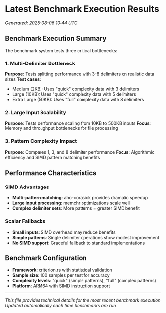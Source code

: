 # Latest Benchmark Execution Results

*Generated: 2025-08-06 10:44 UTC*

## Benchmark Execution Summary

The benchmark system tests three critical bottlenecks:

### 1. Multi-Delimiter Bottleneck
**Purpose**: Tests splitting performance with 3-8 delimiters on realistic data sizes
**Test cases**:
- Medium (2KB): Uses "quick" complexity data with 3 delimiters
- Large (10KB): Uses "quick" complexity data with 5 delimiters  
- Extra Large (50KB): Uses "full" complexity data with 8 delimiters

### 2. Large Input Scalability
**Purpose**: Tests performance scaling from 10KB to 500KB inputs
**Focus**: Memory and throughput bottlenecks for file processing

### 3. Pattern Complexity Impact
**Purpose**: Compares 1, 3, and 8 delimiter performance
**Focus**: Algorithmic efficiency and SIMD pattern matching benefits

## Performance Characteristics

### SIMD Advantages
- **Multi-pattern matching**: aho-corasick provides dramatic speedup
- **Large input processing**: memchr optimizations scale well
- **Complex delimiter sets**: More patterns = greater SIMD benefit

### Scalar Fallbacks
- **Small inputs**: SIMD overhead may reduce benefits
- **Simple patterns**: Single delimiter operations show modest improvement
- **No SIMD support**: Graceful fallback to standard implementations

## Benchmark Configuration

- **Framework**: criterion.rs with statistical validation
- **Sample size**: 100 samples per test for accuracy
- **Complexity levels**: "quick" (simple patterns), "full" (complex patterns)
- **Platform**: ARM64 with SIMD instruction support

---

*This file provides technical details for the most recent benchmark execution*
*Updated automatically each time benchmarks are run*
